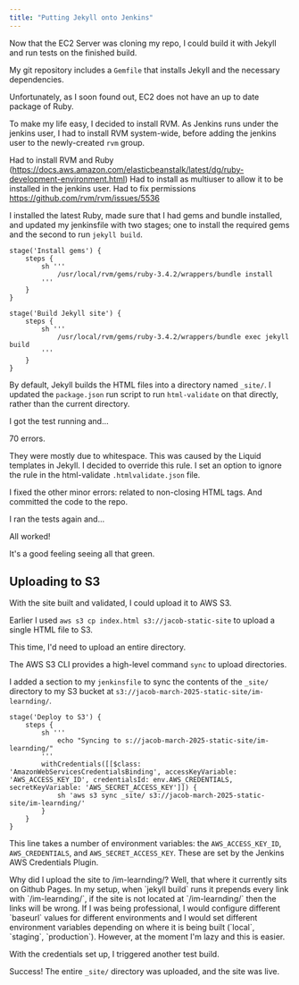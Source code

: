 ```yaml
---
title: "Putting Jekyll onto Jenkins"
---
```

Now that the EC2 Server was cloning my repo, I could build it with Jekyll and run tests on the finished build.

My git repository includes a `Gemfile` that installs Jekyll and the necessary dependencies.

Unfortunately, as I soon found out, EC2 does not have an up to date package of Ruby.

To make my life easy, I decided to install RVM. As Jenkins runs under the jenkins user, I had to install RVM system-wide, before adding the jenkins user to the newly-created `rvm` group.

Had to install RVM and Ruby (https://docs.aws.amazon.com/elasticbeanstalk/latest/dg/ruby-development-environment.html)
Had to install as multiuser to allow it to be installed in the jenkins user.
Had to fix permissions https://github.com/rvm/rvm/issues/5536

I installed the latest Ruby, made sure that I had gems and bundle installed, and updated my jenkinsfile with two stages; one to install the required gems and the second to run `jekyll build`.

```jenkinsfile
stage('Install gems') {
    steps {
        sh '''
            /usr/local/rvm/gems/ruby-3.4.2/wrappers/bundle install
        '''
    }
}

stage('Build Jekyll site') {
    steps {
        sh '''
            /usr/local/rvm/gems/ruby-3.4.2/wrappers/bundle exec jekyll build
        '''
    }
}
```

By default, Jekyll builds the HTML files into a directory named `_site/`. I updated the `package.json` run script to run `html-validate` on that directly, rather than the current directory.

I got the test running and...

70 errors.

They were mostly due to whitespace. This was caused by the Liquid templates in Jekyll. I decided to override this rule. I set an option to ignore the rule in the html-validate `.htmlvalidate.json` file.

I fixed the other minor errors: related to non-closing HTML tags. And committed the code to the repo.

I ran the tests again and...

All worked!

It's a good feeling seeing all that green.

## Uploading to S3

With the site built and validated, I could upload it to AWS S3.

Earlier I used `aws s3 cp index.html s3://jacob-static-site` to upload a single HTML file to S3.

This time, I'd need to upload an entire directory.

The AWS S3 CLI provides a high-level command `sync` to upload directories.

I added a section to my `jenkinsfile` to sync the contents of the `_site/` directory to my S3 bucket at `s3://jacob-march-2025-static-site/im-learnding/`.

```jenkinsfile
stage('Deploy to S3') {
    steps {
        sh '''
            echo "Syncing to s://jacob-march-2025-static-site/im-learnding/"
        '''
        withCredentials([[$class: 'AmazonWebServicesCredentialsBinding', accessKeyVariable: 'AWS_ACCESS_KEY_ID', credentialsId: env.AWS_CREDENTIALS, secretKeyVariable: 'AWS_SECRET_ACCESS_KEY']]) {
            sh 'aws s3 sync _site/ s3://jacob-march-2025-static-site/im-learnding/'
        }
    }
}
```

This line takes a number of environment variables: the `AWS_ACCESS_KEY_ID`, `AWS_CREDENTIALS`, and `AWS_SECRET_ACCESS_KEY`. These are set by the Jenkins AWS Credentials Plugin.

<aside markdown="1">
Why did I upload the site to /im-learnding/? Well, that where it currently sits on Github Pages. In my setup, when `jekyll build` runs it prepends every link with `/im-learnding/`, if the site is not located at `/im-learnding/` then the links will be wrong. If I was being professional, I would configure different `baseurl` values for different environments and I would set different environment variables depending on where it is being built (`local`, `staging`, `production`). However, at the moment I'm lazy and this is easier.
</aside>

With the credentials set up, I triggered another test build.

Success! The entire `_site/` directory was uploaded, and the site was live.
